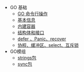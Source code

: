 - GO 基础
  - [GO 命令行操作](/go语言/GO基础/go命令行操作.md)
  - [基本信息](/go语言/GO基础/基本信息.md)
  - [内建容器](/go语言/GO基础/内建容器.md)
  - [结构体和接口](/go语言/GO基础/结构体和接口.md)
  - [defer 、Panic、recover](/go语言/GO基础/错误处理.md)
  - [协程、缓冲区、select、互斥锁](/go语言/GO基础/协程、缓冲区、select、互斥锁.md)
- GO模组
  - [strings包](/go语言/GO模块/strings包.md)
  - [sync包](/go语言/GO模块/sync包.md)

